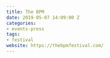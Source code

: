 ```yaml
---
title: The BPM
date: 2019-05-07 14:09:00 Z
categories:
- events-press
tags:
- festival
website: https://thebpmfestival.com/
---
```


